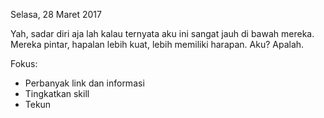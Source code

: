Selasa, 28 Maret 2017

Yah, sadar diri aja lah kalau ternyata aku ini sangat jauh di bawah mereka. Mereka pintar, hapalan lebih kuat, lebih memiliki harapan. Aku? Apalah.

Fokus:

- Perbanyak link dan informasi
- Tingkatkan skill
- Tekun